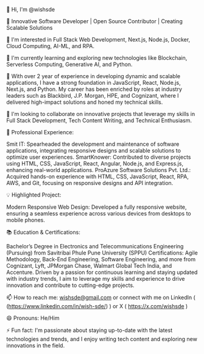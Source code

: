 👋 Hi, I'm @wishsde 

🌟 Innovative Software Developer | Open Source Contributor | Creating Scalable Solutions

👀 I'm interested in Full Stack Web Development, Next.js, Node.js, Docker, Cloud Computing, AI-ML, and RPA.

🌱 I'm currently learning and exploring new technologies like Blockchain, Serverless Computing, Generative AI, and Python.

💼 With over 2 year of experience in developing dynamic and scalable applications, I have a strong foundation in JavaScript, React, Node.js, Next.js, and Python. My career has been enriched by roles at industry leaders such as Blackbird, J.P. Morgan, HPE, and Cognizant, where I delivered high-impact solutions and honed my technical skills.

💞 I'm looking to collaborate on innovative projects that leverage my skills in Full Stack Development, Tech Content Writing, and Technical Enthusiasm.


💼 Professional Experience:

Smit IT: Spearheaded the development and maintenance of software applications, integrating responsive designs and scalable solutions to optimize user experiences.
SmartKnower: Contributed to diverse projects using HTML, CSS, JavaScript, React, Angular, Node.js, and Express.js, enhancing real-world applications.
ProAzure Software Solutions Pvt. Ltd.: Acquired hands-on experience with HTML, CSS, JavaScript, React, RPA, AWS, and Git, focusing on responsive designs and API integration.


💡 Highlighted Project:

Modern Responsive Web Design: Developed a fully responsive website, ensuring a seamless experience across various devices from desktops to mobile phones.


📚 Education & Certifications:

Bachelor’s Degree in Electronics and Telecommunications Engineering (Pursuing) from Savitribai Phule Pune University (SPPU)
Certifications: Agile Methodology, Back-End Engineering, Software Engineering, and more from Cognizant, Lyft, JPMorgan Chase, Walmart Global Tech India, and Accenture.
Driven by a passion for continuous learning and staying updated with industry trends, I aim to leverage my skills and experience to drive innovation and contribute to cutting-edge projects.

📫 How to reach me: wishsde@gmail.com or connect with me on LinkedIn ( (https://www.linkedin.com/in/wish-sde/) ) or X ( https://x.com/wishsde )

😄 Pronouns: He/Him

⚡ Fun fact: I'm passionate about staying up-to-date with the latest technologies and trends, and I enjoy writing tech content and exploring new innovations in the field.
